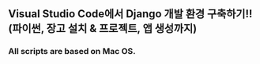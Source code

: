 ## Visual Studio Code에서 Django 개발 환경 구축하기!!(파이썬, 장고 설치 & 프로젝트, 앱 생성까지)
### All scripts are based on Mac OS.
